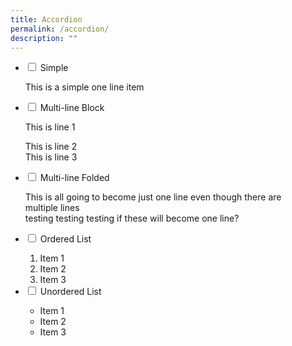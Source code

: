 ```yaml
---
title: Accordion
permalink: /accordion/
description: ""
---
```

<!--Notes for you: 

1. Just make sure to copy everything between <li> and </li> for each and every accordion item

 2. For each accordion item, make sure the id is unique e.g.: accordion1, accordion2, e.t.c.

3. Any content in the accordion is to be done within the <p> </p>

4. To understand HTML, refer to a guide here: go.gov.sg/isomer-html-cheatsheet-->

<ul class="jekyllcodex_accordion">
  <li>
    <input id="accordion1" type="checkbox">
    <label for="accordion1">Simple</label>
    <div>
      <p>This is a simple one line item</p>
    </div>
	</li> 
	
  <li>
    <input id="accordion2" type="checkbox">
    <label for="accordion2">Multi-line Block</label>
    <div>
      <p>This is line 1</p>
      <p>This is line 2<br>
        This is line 3</p>
    </div>
  </li>
	
  <li>
    <input id="accordion3" type="checkbox">
    <label for="accordion3">Multi-line Folded</label>
    <div>
      <p>
        This is all going
        to become just one line even though there are <br>multiple lines <br> testing testing testing if these will become one line?
      </p>
    </div>
  </li>
	
  <li>
    <input id="accordion4" type="checkbox">
    <label for="accordion4">Ordered List</label>
    <div>
      <ol>
        <li>Item 1</li>
        <li>Item 2</li>
        <li>Item 3</li>
      </ol>
    </div>
  </li>
	
  <li>
    <input id="accordion5" type="checkbox">
    <label for="accordion5">Unordered List</label>
    <div>
      <ul>
        <li>Item 1</li>
        <li>Item 2</li>
        <li>Item 3</li>
      </ul>
    </div>
  </li>
	
</ul>